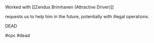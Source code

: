 Worked with [[Zendus Brimhaven (Attractive Driver)]]

requests us to help him in the future, potentially with illegal operations.

DEAD

#npc #dead
